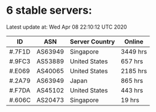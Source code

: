 # 6 stable servers:

Latest update at: Wed Apr 08 22:10:12 UTC 2020

| ID | ASN | Server Country | Online |
| -- | --- | -------------- | ------ |
| #.7F1D | AS63949 | Singapore | 3449 hrs |
| #.9FC3 | AS53889 | United States | 657 hrs |
| #.E069 | AS40065 | United States | 2185 hrs |
| #.2A79 | AS63949 | Japan | 865 hrs |
| #.F7DA | AS45102 | United States | 443 hrs |
| #.606C | AS20473 | Singapore | 19 hrs |


